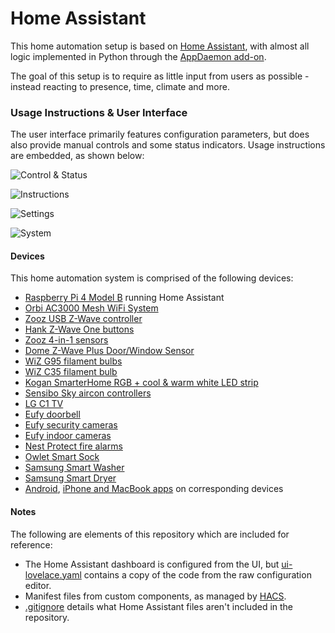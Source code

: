 # Home Assistant

This home automation setup is based on [Home Assistant](https://www.home-assistant.io), with almost all logic implemented in Python through the [AppDaemon add-on](https://github.com/hassio-addons/addon-appdaemon).

The goal of this setup is to require as little input from users as possible - instead reacting to presence, time, climate and more.

### Usage Instructions & User Interface

The user interface primarily features configuration parameters, but does also provide manual controls and some status indicators. Usage instructions are embedded, as shown below:

![Control & Status](ui/control-status.png "Control & Status")

![Instructions](ui/instructions.png "Instructions")

![Settings](ui/settings.png "Settings")

![System](ui/system.png "System")

#### Devices

This home automation system is comprised of the following devices:

- [Raspberry Pi 4 Model B](https://www.raspberrypi.org/products/raspberry-pi-4-model-b) running Home Assistant
- [Orbi AC3000 Mesh WiFi System](https://www.netgear.com/home/wifi/mesh/rbk50)
- [Zooz USB Z-Wave controller](https://www.getzooz.com/zooz-zst10-s2-stick)
- [Hank Z-Wave One buttons](https://www.simplysmart123.com/buttons/hank-z-wave-plus-one-button-scene-controller)
- [Zooz 4-in-1 sensors](https://www.getzooz.com/zooz-zse40-4-in-1-sensor)
- [Dome Z-Wave Plus Door/Window Sensor](https://smarthomedirect.com.au/product/dome-z-wave-pro-door-window-sensor)
- [WiZ G95 filament bulbs](https://www.wizconnected.com/en-au/p/filament-bulb-filament-globe-amber-50w-g95-e27/8718699786793)
- [WiZ C35 filament bulb](https://www.wizconnected.com/en-au/p/filament-bulb-filament-candle-amber-25w-c35-e14/8718699787257)
- [Kogan SmarterHome RGB + cool & warm white LED strip](https://www.kogan.com/au/buy/kogan-smarterhometm-ip68-colour-whites-smart-led-light-strip-5m-kogan)
- [Sensibo Sky aircon controllers](https://sensibo.com/products/sensibo-sky)
- [LG C1 TV](https://www.lg.com/au/tvs/lg-oled65c1ptb)
- [Eufy doorbell](https://myeufy.com.au/eufy-video-doorbell-battery-powered.html)
- [Eufy security cameras](https://myeufy.com.au/eufy-cam-2c-pro-2k-2-camera-set.html)
- [Eufy indoor cameras](https://myeufy.com.au/indoor-cam-2k.html)
- [Nest Protect fire alarms](https://store.google.com/au/product/nest_protect_2nd_gen)
- [Owlet Smart Sock](https://owletcare.com.au/products/owlet-smart-sock)
- [Samsung Smart Washer](https://www.samsung.com/au/washers-and-dryers/washing-machines/8kg-smart-ai-front-load-washer-ww85t554daw-ww85t554daw-sa)
- [Samsung Smart Dryer](https://www.samsung.com/au/washers-and-dryers/dryers/8kg-smart-ai-heat-pump-dryer-dv80t5420aw-dv80t5420aw-sa)
- [Android](https://play.google.com/store/apps/details?id=io.homeassistant.companion.android), [iPhone and MacBook apps](https://apps.apple.com/us/app/home-assistant/id1099568401) on corresponding devices

#### Notes

The following are elements of this repository which are included for reference:

- The Home Assistant dashboard is configured from the UI, but [ui-lovelace.yaml](ui/ui-lovelace.yaml) contains a copy of the code from the raw configuration editor.
- Manifest files from custom components, as managed by [HACS](https://hacs.xyz).
- [.gitignore](.gitignore) details what Home Assistant files aren't included in the repository.
